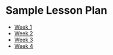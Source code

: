# Sample Lesson Plan

+ [Week 1][week-1]
+ [Week 2][week-2]
+ [Week 3][week-3]
+ [Week 4][week-4]

[week-1]: ./week_1/README.md
[week-2]: ./week_2/README.md
[week-3]: ./week_3/README.md
[week-4]: ./week_4/README.md
